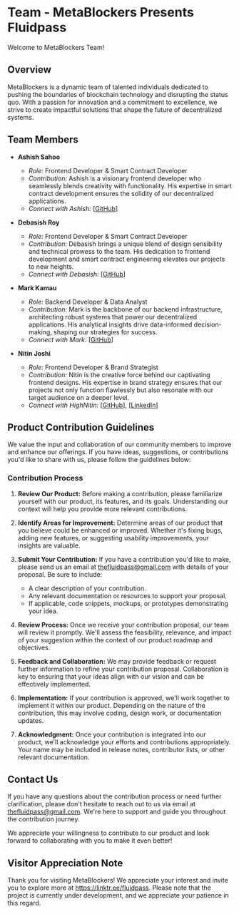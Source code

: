 # Team - MetaBlockers Presents Fluidpass 

Welcome to MetaBlockers Team!

## Overview

MetaBlockers is a dynamic team of talented individuals dedicated to pushing the boundaries of blockchain technology and disrupting the status quo. With a passion for innovation and a commitment to excellence, we strive to create impactful solutions that shape the future of decentralized systems.

## Team Members

- **Ashish Sahoo**
  - *Role:* Frontend Developer & Smart Contract Developer
  - *Contribution:* Ashish is a visionary frontend developer who seamlessly blends creativity with functionality. His expertise in smart contract development ensures the solidity of our decentralized applications.
  - *Connect with Ashish:* [[GitHub](https://github.com/Ashish-Kumar-007)]

- **Debasish Roy**
  - *Role:* Frontend Developer & Smart Contract Developer
  - *Contribution:* Debasish brings a unique blend of design sensibility and technical prowess to the team. His dedication to frontend development and smart contract engineering elevates our projects to new heights.
  - *Connect with Debasish:* [[GitHub](https://github.com/DRoy01)]

- **Mark Kamau**
  - *Role:* Backend Developer & Data Analyst
  - *Contribution:* Mark is the backbone of our backend infrastructure, architecting robust systems that power our decentralized applications. His analytical insights drive data-informed decision-making, shaping our strategies for success.
  - *Connect with Mark:* [[GitHub](https://github.com/BigmanMKG)]

- **Nitin Joshi**
  - *Role:* Frontend Developer & Brand Strategist
  - *Contribution:* Nitin is the creative force behind our captivating frontend designs. His expertise in brand strategy ensures that our projects not only function flawlessly but also resonate with our target audience on a deeper level.
  - *Connect with HighNitin:* [[GitHub](https://github.com/highnitin)], [[LinkedIn](https://linkedin.com/in/highnitin)]

## Product Contribution Guidelines

We value the input and collaboration of our community members to improve and enhance our offerings. If you have ideas, suggestions, or contributions you'd like to share with us, please follow the guidelines below:

### Contribution Process

1. **Review Our Product:**
   Before making a contribution, please familiarize yourself with our product, its features, and its goals. Understanding our context will help you provide more relevant contributions.

2. **Identify Areas for Improvement:**
   Determine areas of our product that you believe could be enhanced or improved. Whether it's fixing bugs, adding new features, or suggesting usability improvements, your insights are valuable.

3. **Submit Your Contribution:**
   If you have a contribution you'd like to make, please send us an email at [thefluidpass@gmail.com](mailto:thefluidpass@gmail.com) with details of your proposal. Be sure to include:
   - A clear description of your contribution.
   - Any relevant documentation or resources to support your proposal.
   - If applicable, code snippets, mockups, or prototypes demonstrating your idea.

4. **Review Process:**
   Once we receive your contribution proposal, our team will review it promptly. We'll assess the feasibility, relevance, and impact of your suggestion within the context of our product roadmap and objectives.

5. **Feedback and Collaboration:**
   We may provide feedback or request further information to refine your contribution proposal. Collaboration is key to ensuring that your ideas align with our vision and can be effectively implemented.

6. **Implementation:**
   If your contribution is approved, we'll work together to implement it within our product. Depending on the nature of the contribution, this may involve coding, design work, or documentation updates.

7. **Acknowledgment:**
   Once your contribution is integrated into our product, we'll acknowledge your efforts and contributions appropriately. Your name may be included in release notes, contributor lists, or other relevant documentation.

## Contact Us

If you have any questions about the contribution process or need further clarification, please don't hesitate to reach out to us via email at [thefluidpass@gmail.com](mailto:thefluidpass@gmail.com). We're here to support and guide you throughout the contribution journey.

We appreciate your willingness to contribute to our product and look forward to collaborating with you to make it even better!

## Visitor Appreciation Note

Thank you for visiting MetaBlockers! We appreciate your interest and invite you to explore more at https://linktr.ee/fluidpass. Please note that the project is currently under development, and we appreciate your patience in this regard.
